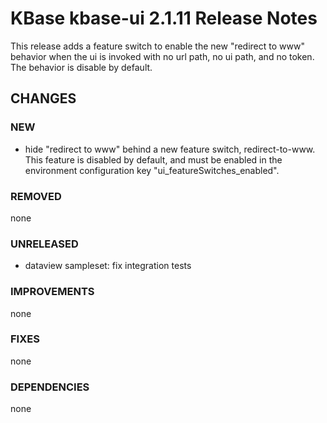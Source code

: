 # KBase kbase-ui 2.1.11 Release Notes

This release adds a feature switch to enable the new "redirect to www" behavior when the ui is invoked with no url path, no ui path, and no token. The behavior is disable by default.

## CHANGES

### NEW

- hide "redirect to www" behind a new feature switch, redirect-to-www. This feature is disabled by default, and must be enabled in the environment configuration key "ui_featureSwitches_enabled".

### REMOVED

none

### UNRELEASED

- dataview sampleset: fix integration tests

### IMPROVEMENTS

none

### FIXES

none

### DEPENDENCIES

none
